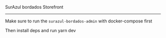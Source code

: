 SurAzul bordados Storefront

---

Make sure to run the `surazul-bordados-admin` with docker-compose first

Then install deps and run yarn dev

